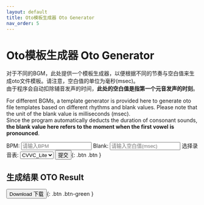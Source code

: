 ```yaml
---
layout: default
title: Oto模板生成器 Oto Generator
nav_order: 5
--- 
```

# Oto模板生成器 Oto Generator

对于不同的BGM，此处提供一个模板生成器，以便根据不同的节奏与空白值来生成oto文件模板。请注意，空白值的单位为毫秒(msec)。  
由于程序会自动扣除辅音发声的时间，**此处的空白值是指第一个元音发声的时刻**。  

For different BGMs, a template generator is provided here to generate oto file templates based on different rhythms and blank values. Please note that the unit of the blank value is milliseconds (msec).   
Since the program automatically deducts the duration of consonant sounds, **the blank value here refers to the moment when the first vowel is pronounced**.  

<form id="myForm">  
  <label for="BPM">BPM:</label>  
  <input type="text" name="BPM" id="BPM" placeholder="请输入BPM">    
  <label for="blank">Blank:</label>  
  <input type="text" name="blank" id="blank" placeholder="请输入空白值(msec)">  
  <label for="type">选择录音表:</label>  
  <select id="type" name="type">  
    <option value="Lite">CVVC_Lite</option>  
    <option value="Full">CVVC_Full</option>  
    <option value="VCV">VCV</option>  
  </select>  
  <input type="submit" class="btn" onclick="event.preventDefault(); generateOTO();" value="提交">{: .btn .btn }  
</form>  

## 生成结果 OTO Result
<button type="button" name="button" class="btn" onclick="downloadResult()">Download 下载</button>{: .btn .btn-green }
<pre id="output"></pre>  
<script src="converter.js"></script> 
